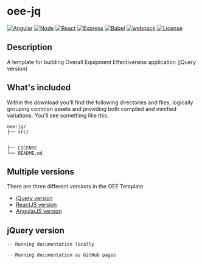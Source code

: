 # oee-jq

[![Angular](https://img.shields.io/badge/Angular-5.2.0-red.svg)](https://angular.io//)
[![Node](https://img.shields.io/badge/Node.js-8.7.0-brightgreen.svg)](https://nodejs.org/)
[![React](https://img.shields.io/badge/React.js-16.4.0-blue.svg)](https://reactjs.org/)
[![Express](https://img.shields.io/badge/Express.js-4.16.3-blue.svg)](https://expressjs.com)
[![Babel](https://img.shields.io/badge/Babel.js-ES2015-yellow.svg)](https://babeljs.io)
[![webpack](https://img.shields.io/badge/webpack.js-4.12.0-blue.svg)](https://webpack.js.org/)
[![License](http://img.shields.io/:license-mit-blue.svg)](http://opensource.org/licenses/MIT)

## Description

A template for building Overall Equipment Effectiveness application (jQuery version)

## What's included

Within the download you'll find the following directories and files, logically grouping common assets and providing both compiled and minified variations. You'll see something like this:

```
oee-jg/
├── src/


├── LICENSE
└── README.md
```

## Multiple versions
There are three different versions in the OEE Template
- [jQuery version](https://github.com/seanwu99/oee-jq)
- [ReactJS version](https://github.com/seanwu99/oee-at)
- [AngularJS version](https://github.com/seanwu99/oee-ng)

jQuery version
--------
    -- Running documentation locally

    -- Running documentation as GitHub pages
    

